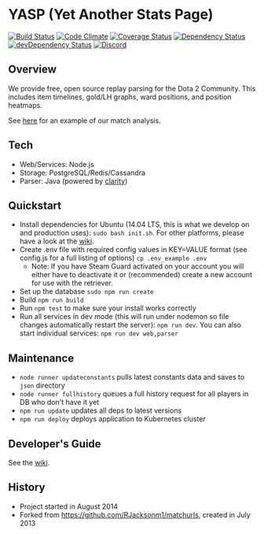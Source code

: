 YASP (Yet Another Stats Page)
====
[![Build Status](https://travis-ci.org/yasp-dota/yasp.svg)](https://travis-ci.org/yasp-dota/yasp)
[![Code Climate](https://codeclimate.com/github/yasp-dota/yasp/badges/gpa.svg)](https://codeclimate.com/github/yasp-dota/yasp)
[![Coverage Status](https://coveralls.io/repos/yasp-dota/yasp/badge.svg)](https://coveralls.io/r/yasp-dota/yasp)
[![Dependency Status](https://david-dm.org/yasp-dota/yasp.svg)](https://david-dm.org/yasp-dota/yasp)
[![devDependency Status](https://david-dm.org/yasp-dota/yasp/dev-status.svg)](https://david-dm.org/yasp-dota/yasp#info=devDependencies)
[![Discord](https://img.shields.io/badge/Discord-join%20chat%20%E2%86%92-738bd7.svg?style=flat-square)](https://discord.gg/0o5SQGbXuWALMIGQ)

Overview
----

We provide free, open source replay parsing for the Dota 2 Community. This includes item timelines, gold/LH graphs, ward positions, and position heatmaps.

See [here](http://yasp.co/matches/1912366402) for an example of our match analysis.

Tech
----
* Web/Services: Node.js
* Storage: PostgreSQL/Redis/Cassandra
* Parser: Java (powered by [clarity](https://github.com/skadistats/clarity))

Quickstart
----
* Install dependencies for Ubuntu (14.04 LTS, this is what we develop on and production uses): `sudo bash init.sh`. For other platforms, please have a look at the [wiki](https://github.com/yasp-dota/yasp/wiki/Installation-for-other-platforms).
* Create .env file with required config values in KEY=VALUE format (see config.js for a full listing of options) `cp .env_example .env`
  * Note: If you have Steam Guard activated on your account you will either have to deactivate it or (recommended) create a new account for use with the retriever.
* Set up the database `sudo npm run create`
* Build `npm run build`
* Run `npm test` to make sure your install works correctly
* Run all services in dev mode (this will run under nodemon so file changes automatically restart the server): `npm run dev`. You can also start individual services: `npm run dev web,parser`

Maintenance
----
* `node runner updateconstants` pulls latest constants data and saves to `json` directory
* `node runner fullhistory` queues a full history request for all players in DB who don't have it yet
* `npm run update` updates all deps to latest versions
* `npm run deploy` deploys application to Kubernetes cluster

Developer's Guide
----
See the [wiki](https://github.com/yasp-dota/yasp/wiki/Developer's-Guide).

History
----
* Project started in August 2014
* Forked from https://github.com/RJacksonm1/matchurls, created in July 2013
